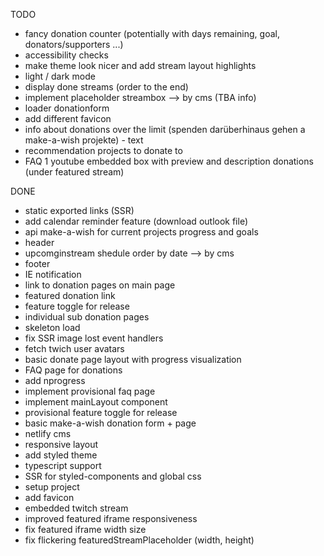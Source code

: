 TODO

- fancy donation counter (potentially with days remaining, goal, donators/supporters ...)
- accessibility checks
- make theme look nicer and add stream layout highlights
- light / dark mode
- display done streams (order to the end)
- implement placeholder streambox --> by cms (TBA info)
- loader donationform
- add different favicon
- info about donations over the limit (spenden darüberhinaus gehen a make-a-wish projekte) - text
- recommendation projects to donate to
- FAQ 1 youtube embedded box with preview and description donations (under featured stream)

DONE

- static exported links (SSR)
- add calendar reminder feature (download outlook file)
- api make-a-wish for current projects progress and goals
- header
- upcomginstream shedule order by date --> by cms
- footer
- IE notification
- link to donation pages on main page
- featured donation link
- feature toggle for release
- individual sub donation pages
- skeleton load
- fix SSR image lost event handlers
- fetch twich user avatars
- basic donate page layout with progress visualization
- FAQ page for donations
- add nprogress
- implement provisional faq page
- implement mainLayout component
- provisional feature toggle for release
- basic make-a-wish donation form + page
- netlify cms
- responsive layout
- add styled theme
- typescript support
- SSR for styled-components and global css
- setup project
- add favicon
- embedded twitch stream
- improved featured iframe responsiveness
- fix featured iframe width size
- fix flickering featuredStreamPlaceholder (width, height)
